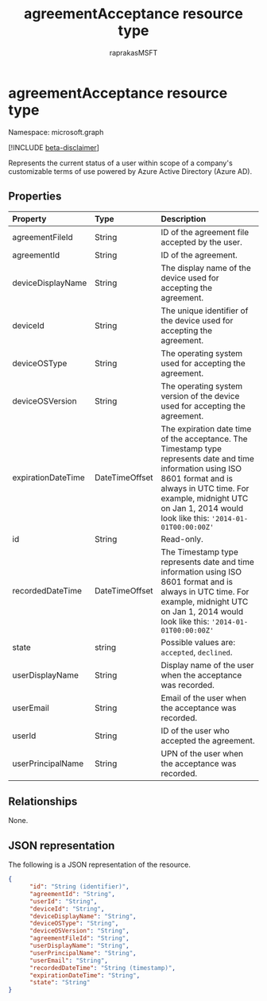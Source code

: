 ﻿---
title: "agreementAcceptance resource type"
description: "Represents the current status of a user within scope of a company's customizable terms of use powered by Azure Active Directory (Azure AD)."
localization_priority: Normal
doc_type: resourcePageType
ms.prod: "microsoft-identity-platform"
author: raprakasMSFT
---

# agreementAcceptance resource type

Namespace: microsoft.graph

[!INCLUDE [beta-disclaimer](../../includes/beta-disclaimer.md)]

Represents the current status of a user within scope of a company's customizable terms of use powered by Azure Active Directory (Azure AD).

<!--
## Methods

| Method       | Return Type | Description |
|:-------------|:------------|:------------|
| [Get agreementAcceptance](../api/agreementacceptance-get.md) | [agreementAcceptance](agreementacceptance.md) | Read properties and relationships of agreementAcceptance object. |
| [Update](../api/agreementacceptance-update.md) | [agreementAcceptance](agreementacceptance.md) | Update an **agreementAcceptance** object. |
| [Delete](../api/agreementacceptance-delete.md) | None | Delete an **agreementAcceptance** object. |
-->

## Properties

| Property           | Type           | Description                                                                                                                                                                                                                                  |
| :----------------- | :------------- | :------------------------------------------------------------------------------------------------------------------------------------------------------------------------------------------------------------------------------------------- |
| agreementFileId    | String         | ID of the agreement file accepted by the user.                                                                                                                                                                                               |
| agreementId        | String         | ID of the agreement.                                                                                                                                                                                                                         |
| deviceDisplayName  | String         | The display name of the device used for accepting the agreement.                                                                                                                                                                             |
| deviceId           | String         | The unique identifier of the device used for accepting the agreement.                                                                                                                                                                        |
| deviceOSType       | String         | The operating system used for accepting the agreement.                                                                                                                                                                                       |
| deviceOSVersion    | String         | The operating system version of the device used for accepting the agreement.                                                                                                                                                                 |
| expirationDateTime | DateTimeOffset | The expiration date time of the acceptance. The Timestamp type represents date and time information using ISO 8601 format and is always in UTC time. For example, midnight UTC on Jan 1, 2014 would look like this: `'2014-01-01T00:00:00Z'` |
| id                 | String         | Read-only.                                                                                                                                                                                                                                   |
| recordedDateTime   | DateTimeOffset | The Timestamp type represents date and time information using ISO 8601 format and is always in UTC time. For example, midnight UTC on Jan 1, 2014 would look like this: `'2014-01-01T00:00:00Z'`                                             |
| state              | string         | Possible values are: `accepted`, `declined`.                                                                                                                                                                                                 |
| userDisplayName    | String         | Display name of the user when the acceptance was recorded.                                                                                                                                                                                   |
| userEmail          | String         | Email of the user when the acceptance was recorded.                                                                                                                                                                                          |
| userId             | String         | ID of the user who accepted the agreement.                                                                                                                                                                                                   |
| userPrincipalName  | String         | UPN of the user when the acceptance was recorded.                                                                                                                                                                                            |

## Relationships

None.

## JSON representation

The following is a JSON representation of the resource.

<!-- {
  "blockType": "resource",
  "optionalProperties": [

  ],
  "@odata.type": "microsoft.graph.agreementAcceptance"
}-->

```json
{
      "id": "String (identifier)",
      "agreementId": "String",
      "userId": "String",
      "deviceId": "String",
      "deviceDisplayName": "String",
      "deviceOSType": "String",
      "deviceOSVersion": "String",
      "agreementFileId": "String",
      "userDisplayName": "String",
      "userPrincipalName": "String",
      "userEmail": "String",
      "recordedDateTime": "String (timestamp)",
      "expirationDateTime": "String",
      "state": "String"
}
```

<!-- uuid: 8fcb5dbc-d5aa-4681-8e31-b001d5168d79
2015-10-25 14:57:30 UTC -->

<!--
{
  "type": "#page.annotation",
  "description": "agreementAcceptance resource",
  "keywords": "",
  "section": "documentation",
  "tocPath": "",
  "suppressions": []
}
-->
